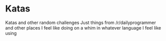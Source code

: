 # Katas
Katas and other random challenges
Just things from /r/dailyprogrammer and other places I feel like doing on a whim in whatever language I feel like using
